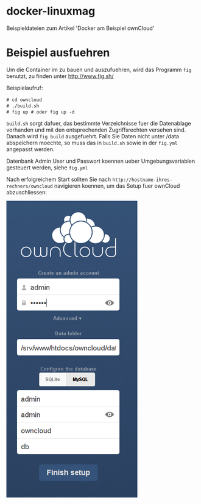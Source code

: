 docker-linuxmag
===============

Beispieldateien zum Artikel 'Docker am Beispiel ownCloud'


Beispiel ausfuehren
===================

Um die Container im zu bauen und auszufuehren, wird das Programm `fig` benutzt,
zu finden unter http://www.fig.sh/

Beispielaufruf:
```
# cd owncloud
# ./build.sh
# fig up # oder fig up -d
```
`build.sh` sorgt dafuer, das bestimmte Verzeichnisse fuer die Datenablage vorhanden und mit den
entsprechenden Zugriffsrechten versehen sind. Danach wird `fig build` ausgefuehrt.
Falls Sie Daten nicht unter /data abspeichern moechte, so muss das in `build.sh` sowie in der `fig.yml`
angepasst werden.

Datenbank Admin User und Passwort koennen ueber Umgebungsvariablen gesteuert werden, siehe 
`fig.yml`


Nach erfolgreichem Start sollten Sie nach `http://hostname-ihres-rechners/owncloud` navigieren
koennen, um das Setup fuer ownCloud abzuschliessen:

![ownCloud Setup](owncloud_setup_screen.png "ownCloud Setup")

